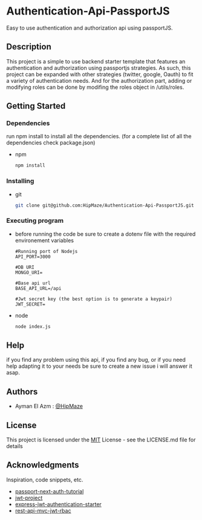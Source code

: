# Authentication-Api-PassportJS

Easy to use authentication and authorization api using passportJS.

## Description

This project is a simple to use backend starter template that features an authentication and authorization using passportjs strategies. As such, this project can be expanded with other strategies (twitter, google, Oauth) to fit a variety of authentication needs. And for the authorization part, adding or modifying roles can be done by modifing the roles object in /utils/roles. 

## Getting Started

### Dependencies

run npm install to install all the dependencies. (for a complete list of all the dependencies check package.json)
* npm
  ```sh
  npm install
  ```


### Installing

* git
  ```sh
  git clone git@github.com:HipMaze/Authentication-Api-PassportJS.git
  ```


### Executing program

* before running the code be sure to create a dotenv file with the required environement variables
  ```
  #Running port of Nodejs
  API_PORT=3000

  #DB URI 
  MONGO_URI=

  #Base api url
  BASE_API_URL=/api

  #Jwt secret key (the best option is to generate a keypair)
  JWT_SECRET=
   ```

* node
  ```sh
  node index.js
  ```



## Help

if you find any problem using this api, if you find any bug, or if you need help adapting it to your needs be sure to create a new issue i will answer it asap.

## Authors

* Ayman El Azm : [@HipMaze](https://github.com/HipMaze)

## License

This project is licensed under the [MIT](LICENSE) License - see the LICENSE.md file for details

## Acknowledgments

Inspiration, code snippets, etc.
* [passport-next-auth-tutorial](https://github.com/jpreecedev/passport-next-auth-tutorial)
* [jwt-project](https://github.com/Olanetsoft/jwt-project)
* [express-jwt-authentication-starter](https://github.com/zachgoll/express-jwt-authentication-starter)
* [rest-api-mvc-jwt-rbac](https://github.com/msevera/rest-api-mvc-jwt-rbac)
